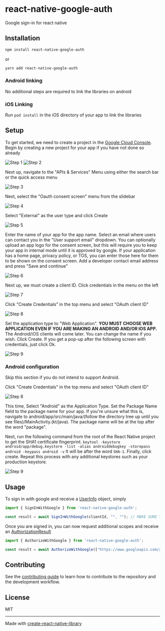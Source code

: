 # react-native-google-auth

Google sign-in for react native

## Installation

```sh
npm install react-native-google-auth
```
or
```sh
yarn add react-native-google-auth
```

### Android linking
No additional steps are required to link the libraries on android
### iOS Linking
Run `pod install` in the iOS directory of your app to link the libraries
## Setup
To get started, we need to create a project in the [Google Cloud Console](https://console.cloud.google.com/). Begin by creating a new project for your app if you have not done so already


![Step 1](https://github.com/GNUGradyn/react-native-google-auth/blob/main/img/1.png?raw=true)
![Step 2](https://github.com/GNUGradyn/react-native-google-auth/blob/main/img/2.png?raw=true)


Next up, navigate to the "APIs & Services" Menu using either the search bar or the quick access menu


![Step 3](https://github.com/GNUGradyn/react-native-google-auth/blob/main/img/3.png?raw=true)


Next, select the "Oauth consent screen" menu from the slidebar

![Step 4](https://github.com/GNUGradyn/react-native-google-auth/blob/main/img/6.png?raw=true)


Select "External" as the user type and click Create

![Step 5](https://github.com/GNUGradyn/react-native-google-auth/blob/main/img/7.png?raw=true)

Enter the name of your app for the app name. Select an email where users can contact you in the "User support email" dropdown. You can optionally upload an app logo for the consent screen, but this will require you to keep your app in internal mode until it is approved by google. If your application has a home page, privacy policy, or TOS, you can enter those here for them to be shown on the consent screen. Add a developer contact email address and press "Save and continue"

![Step 6](https://github.com/GNUGradyn/react-native-google-auth/blob/main/img/8.png?raw=true)

Next up, we must create a client ID. Click credentials in the menu on the left

![Step 7](https://github.com/GNUGradyn/react-native-google-auth/blob/main/img/4.png?raw=true)


Click "Create Credentials" in the top menu and select "OAuth client ID"

![Step 8](https://github.com/GNUGradyn/react-native-google-auth/blob/main/img/5.png?raw=true)

Set the application type to "Web Application". **YOU MUST CHOOSE WEB APPLICATION EVEN IF YOU ARE MAKING AN ANDROID AND/OR IOS APP.** The Android/iOS clients will come later. You can change the name if you wish. Click Create. If you get a pop-up after the following screen with credentials, just click Ok.

![Step 9](https://github.com/GNUGradyn/react-native-google-auth/blob/main/img/9.png?raw=true)

### Android configuration
Skip this section if you do not intend to support Android.

Click "Create Credentials" in the top menu and select "OAuth client ID"

![Step 8](https://github.com/GNUGradyn/react-native-google-auth/blob/main/img/5.png?raw=true)

This time, Select "Android" as the Application Type. Set the Package Name field to the package name for your app. If you're unsure what this is, navigate to android/app/src/main/java/(follow the directory tree up until you see files)/MainActivity.(kt/java). The package name will be at the top after the word "package".

Next, run the following command from the root of the React Native project to get the SHA1 certificate fingerprint. `keytool -keystore android/app/debug.keystore -list -alias androiddebugkey -storepass android -keypass android -v` It will be after the word `SHA-1`. Finally, click create. Repeat this process with any additional keystores such as your production keystore.

![Step 9](https://github.com/GNUGradyn/react-native-google-auth/blob/main/img/10.png?raw=true)
## Usage

To sign in with google and receive a [UserInfo](https://github.com/GNUGradyn/react-native-google-auth/blob/main/src/UserInfo.ts) object, simply
```js
import { SignInWithGoogle } from 'react-native-google-auth';

const result = await SignInWithGoogle(clientId, "", ""); // MAKE SURE THE CLIENT ID IS THE WEB CLIENT ID, EVEN IF YOU ARE ON ANDROID OR IOS
```

Once you are signed in, you can now request additional scopes and receive an [AuthorizationResult](https://github.com/GNUGradyn/react-native-google-auth/blob/main/src/AuthorizationResult.ts)
```js
import { AuthorizeWithGoogle } from 'react-native-google-auth';

const result = await AuthorizeWithGoogle(["https://www.googleapis.com/auth/drive.appdata"]); 
```
## Contributing
See the [contributing guide](CONTRIBUTING.md) to learn how to contribute to the repository and the development workflow.
## License

MIT

---

Made with [create-react-native-library](https://github.com/callstack/react-native-builder-bob)

